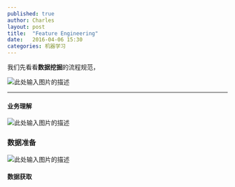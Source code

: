 ```yaml
---
published: true
author: Charles
layout: post
title:  "Feature Engineering"
date:   2016-04-06 15:30
categories: 机器学习
---
```


我们先看看**数据挖掘**的流程规范，

![此处输入图片的描述][1]


----------


#### 业务理解
![此处输入图片的描述][2]

  
### 数据准备
![此处输入图片的描述][3]

#### 数据获取


  [1]: http://7xjbdi.com1.z0.glb.clouddn.com/crisp.png?imageView2/2/w/350
  [2]: http://7xjbdi.com1.z0.glb.clouddn.com/%E4%B8%9A%E5%8A%A1%E7%90%86%E8%A7%A3.png
  [3]: http://7xjbdi.com1.z0.glb.clouddn.com/Data%20Preparation1.png?imageView2/2/w/400